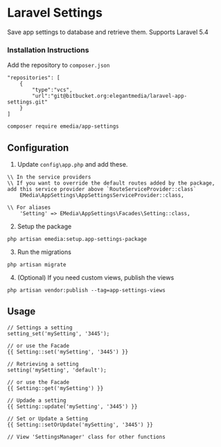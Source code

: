 # Laravel Settings

Save app settings to database and retrieve them. Supports Laravel 5.4

### Installation Instructions

Add the repository to `composer.json`
```
"repositories": [
	{
	    "type":"vcs",
	    "url":"git@bitbucket.org:elegantmedia/laravel-app-settings.git"
	}
]
```

```
composer require emedia/app-settings
```


## Configuration

1. Update `config\app.php` and add these.
```
\\ In the service providers
\\ If you want to override the default routes added by the package, add this service provider above `RouteServiceProvider::class`
	EMedia\AppSettings\AppSettingsServiceProvider::class,

\\ For aliases
	'Setting' => EMedia\AppSettings\Facades\Setting::class,
```

2. Setup the package
```
php artisan emedia:setup.app-settings-package
```

3. Run the migrations
```
php artisan migrate
```

4. (Optional) If you need custom views, publish the views
```
php artisan vendor:publish --tag=app-settings-views
```

## Usage

```
// Settings a setting
setting_set('mySetting', '3445');

// or use the Facade
{{ Setting::set('mySetting', '3445') }}

// Retrieving a setting
setting('mySetting', 'default');

// or use the Facade
{{ Setting::get('mySetting') }}

// Updade a setting
{{ Setting::update('mySetting', '3445') }}

// Set or Update a Setting
{{ Setting::setOrUpdate('mySetting', '3445') }}

// View 'SettingsManager' class for other functions
```